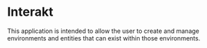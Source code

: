 # Interakt
This application is intended to allow the user to create and manage environments and entities that can exist within those environments.
